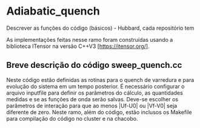 # Adiabatic_quench

Descrever as funções do código (básicos) - Hubbard, cada repositório tem

As implementações feitas nesse ramo foram construídas usando a biblioteca ITensor na versão C++V3 [https://itensor.org/].



## Breve descrição do código sweep_quench.cc

Neste código estão definidas as rotinas para o quench de varredura e para evolução do sistema em um tempo posterior. É necessário configurar o arquivo inputfile para definir os parâmetros do cálculo, as quantidades medidas e se as funções de onda serão salvas. Deve-se escolher os parâmetros de interação para que ao menos |Uf-U0| ou |Vf-V0| seja diferente de zero. Neste ramo, além do código, estão inclusos os Makefile para compilação do código no cluster e na chacobo. 











